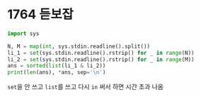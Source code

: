 # 1764 듣보잡



```python
import sys

N, M = map(int, sys.stdin.readline().split())
li_1 = set(sys.stdin.readline().rstrip() for _ in range(N))
li_2 = set(sys.stdin.readline().rstrip() for _ in range(M))
ans = sorted(list(li_1 & li_2))
print(len(ans), *ans, sep='\n')
```

`set`을 안 쓰고 `list`를 쓰고 다시 `in` 써서 하면 시간 초과 나옴
